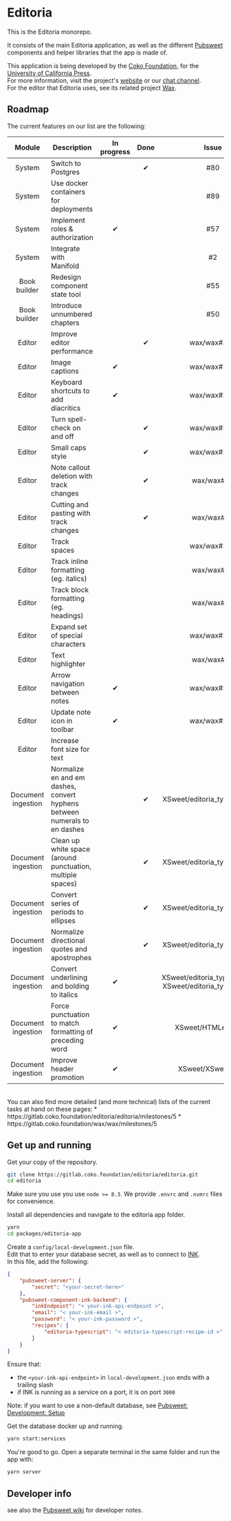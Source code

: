 # Editoria  

This is the Editoria monorepo.  

It consists of the main Editoria application, as well as the different [Pubsweet](https://gitlab.coko.foundation/pubsweet) components and helper libraries that the app is made of.  

This application is being developed by the [Coko Foundation](https://coko.foundation/), for the [University of California Press](http://www.ucpress.edu/).  
For more information, visit the project's [website](https://editoria.pub/) or our [chat channel](https://mattermost.coko.foundation/coko/channels/editoria).  
For the editor that Editoria uses, see its related project [Wax](https://gitlab.coko.foundation/wax/wax).  

## Roadmap
The current features on our list are the following:

|Module             |Description                                    |In progress    |Done     |Issue|
|:---:              |---                                            |:---:          |:---:    |:---:|
|System             |Switch to Postgres                             |               |&#x2714; |#80|
|System             |Use docker containers for deployments          |               |         |#89|
|System             |Implement roles & authorization                |&#x2714;       |         |#57|
|System             |Integrate with Manifold                        |               |         |#2|
|Book builder       |Redesign component state tool                  |               |         |#55|
|Book builder       |Introduce unnumbered chapters                  |               |         |#50|
|Editor             |Improve editor performance                     |               |&#x2714; |wax/wax#120|
|Editor             |Image captions                                 |&#x2714;       |         |wax/wax#127|
|Editor             |Keyboard shortcuts to add diacritics           |&#x2714;       |         |wax/wax#129|
|Editor             |Turn spell-check on and off                    |               |&#x2714; |wax/wax#124|
|Editor             |Small caps style                               |               |&#x2714; |wax/wax#125|
|Editor             |Note callout deletion with track changes       |               |&#x2714; |wax/wax#36|
|Editor             |Cutting and pasting with track changes         |               |&#x2714; |wax/wax#15|
|Editor             |Track spaces                                   |               |         |wax/wax#119|
|Editor             |Track inline formatting (eg. italics)          |               |         |wax/wax#40|
|Editor             |Track block formatting (eg. headings)          |               |         |wax/wax#40|
|Editor             |Expand set of special characters               |               |         |wax/wax#128|
|Editor             |Text highlighter                               |               |         |wax/wax#18|
|Editor             |Arrow navigation between notes                 |&#x2714;       |         |wax/wax#133|
|Editor             |Update note icon in toolbar                    |&#x2714;       |         |wax/wax#126|
|Editor             |Increase font size for text                    |               |         |
|Document ingestion |Normalize en and em dashes, convert hyphens between numerals to en dashes|               |&#x2714; |XSweet/editoria_typescript#21
|Document ingestion |Clean up white space (around punctuation, multiple spaces)|               |&#x2714; |XSweet/editoria_typescript#21|
|Document ingestion |Convert series of periods to ellipses          |               |&#x2714; |XSweet/editoria_typescript#21
|Document ingestion |Normalize directional quotes and apostrophes   |               |&#x2714; |XSweet/editoria_typescript#21
|Document ingestion |Convert underlining and bolding to italics     |&#x2714;       |         |XSweet/editoria_typescript#29, XSweet/editoria_typescript#21
|Document ingestion |Force punctuation to match formatting of preceding word|&#x2714;       |         |XSweet/HTMLevator#3|
|Document ingestion |Improve header promotion                       |&#x2714;       |         |XSweet/XSweet#123|

<br/>
You can also find more detailed (and more technical) lists of the current tasks at hand on these pages:
* https://gitlab.coko.foundation/editoria/editoria/milestones/5
* https://gitlab.coko.foundation/wax/wax/milestones/5

## Get up and running  

Get your copy of the repository.  
```sh
git clone https://gitlab.coko.foundation/editoria/editoria.git
cd editoria
```

Make sure you use you use `node >= 8.3`. We provide `.envrc` and `.nvmrc` files for convenience.  

Install all dependencies and navigate to the editoria app folder.  
```sh
yarn
cd packages/editoria-app
```

Create a `config/local-development.json` file.  
Edit that to enter your database secret, as well as to connect to [INK](https://gitlab.coko.foundation/INK/ink-api).  
In this file, add the following:  
```json
{
    "pubsweet-server": {
        "secret": "<your-secret-here>"
    },
    "pubsweet-component-ink-backend": {
        "inkEndpoint": "< your-ink-api-endpoint >",
        "email": "< your-ink-email >",
        "password": "< your-ink-password >",
        "recipes": {
            "editoria-typescript": "< editoria-typescript-recipe-id >"
        }
    }
}
```
Ensure that:
* the `<your-ink-api-endpoint>` in `local-development.json` ends with a trailing slash
* if INK is running as a service on a port, it is on port `3000`

Note: if you want to use a non-default database, see [Pubsweet: Development: Setup](https://gitlab.coko.foundation/pubsweet/pubsweet/wikis/Development:%20setup#setup-2)

Get the database docker up and running.  
```sh
yarn start:services
```

You're good to go. Open a separate terminal in the same folder and run the app with:  
```sh
yarn server
```

## Developer info

see also the [Pubsweet wiki](https://gitlab.coko.foundation/pubsweet/pubsweet/wikis/home) for developer notes.
